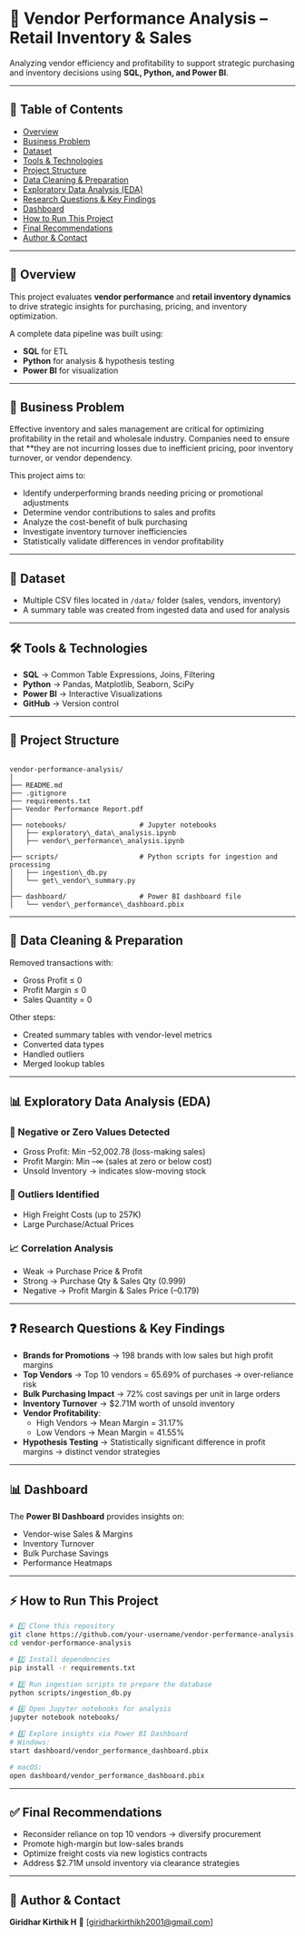 # 🧾 Vendor Performance Analysis – Retail Inventory & Sales  

Analyzing vendor efficiency and profitability to support strategic purchasing and inventory decisions using **SQL, Python, and Power BI**.  

---

## 📌 Table of Contents
- [Overview](#-overview)  
- [Business Problem](#-business-problem)  
- [Dataset](#-dataset)  
- [Tools & Technologies](#-tools--technologies)  
- [Project Structure](#-project-structure)  
- [Data Cleaning & Preparation](#-data-cleaning--preparation)  
- [Exploratory Data Analysis (EDA)](#-exploratory-data-analysis-eda)  
- [Research Questions & Key Findings](#-research-questions--key-findings)  
- [Dashboard](#-dashboard)  
- [How to Run This Project](#-how-to-run-this-project)  
- [Final Recommendations](#-final-recommendations)  
- [Author & Contact](#-author--contact)  

---

## 📖 Overview
This project evaluates **vendor performance** and **retail inventory dynamics** to drive strategic insights for purchasing, pricing, and inventory optimization.  

A complete data pipeline was built using:  
- **SQL** for ETL  
- **Python** for analysis & hypothesis testing  
- **Power BI** for visualization  

---

## 🎯 Business Problem
Effective inventory and sales management are critical for optimizing profitability in the retail and wholesale industry. Companies need to ensure that **they are not incurring losses due to inefficient pricing, poor inventory turnover, or vendor dependency.

This project aims to:  
- Identify underperforming brands needing pricing or promotional adjustments  
- Determine vendor contributions to sales and profits  
- Analyze the cost-benefit of bulk purchasing  
- Investigate inventory turnover inefficiencies  
- Statistically validate differences in vendor profitability  

---

## 📂 Dataset
- Multiple CSV files located in `/data/` folder (sales, vendors, inventory)  
- A summary table was created from ingested data and used for analysis  

---

## 🛠️ Tools & Technologies
- **SQL** → Common Table Expressions, Joins, Filtering  
- **Python** → Pandas, Matplotlib, Seaborn, SciPy  
- **Power BI** → Interactive Visualizations  
- **GitHub** → Version control  

---

## 📁 Project Structure
```

vendor-performance-analysis/
│
├── README.md
├── .gitignore
├── requirements.txt
├── Vendor Performance Report.pdf
│
├── notebooks/                  # Jupyter notebooks
│   ├── exploratory\_data\_analysis.ipynb
│   ├── vendor\_performance\_analysis.ipynb
│
├── scripts/                    # Python scripts for ingestion and processing
│   ├── ingestion\_db.py
│   └── get\_vendor\_summary.py
│
├── dashboard/                  # Power BI dashboard file
│   └── vendor\_performance\_dashboard.pbix

````

---

## 🧹 Data Cleaning & Preparation
Removed transactions with:  
- Gross Profit ≤ 0  
- Profit Margin ≤ 0  
- Sales Quantity = 0  

Other steps:  
- Created summary tables with vendor-level metrics  
- Converted data types  
- Handled outliers  
- Merged lookup tables  

---

## 📊 Exploratory Data Analysis (EDA)

### 🔎 Negative or Zero Values Detected
- Gross Profit: Min –52,002.78 (loss-making sales)  
- Profit Margin: Min –∞ (sales at zero or below cost)  
- Unsold Inventory → indicates slow-moving stock  

### 🚩 Outliers Identified
- High Freight Costs (up to 257K)  
- Large Purchase/Actual Prices  

### 📈 Correlation Analysis
- Weak → Purchase Price & Profit  
- Strong → Purchase Qty & Sales Qty (0.999)  
- Negative → Profit Margin & Sales Price (–0.179)  

---

## ❓ Research Questions & Key Findings
- **Brands for Promotions** → 198 brands with low sales but high profit margins  
- **Top Vendors** → Top 10 vendors = 65.69% of purchases → over-reliance risk  
- **Bulk Purchasing Impact** → 72% cost savings per unit in large orders  
- **Inventory Turnover** → $2.71M worth of unsold inventory  
- **Vendor Profitability**:  
  - High Vendors → Mean Margin = 31.17%  
  - Low Vendors → Mean Margin = 41.55%  
- **Hypothesis Testing** → Statistically significant difference in profit margins → distinct vendor strategies  

---

## 📊 Dashboard
The **Power BI Dashboard** provides insights on:  
- Vendor-wise Sales & Margins  
- Inventory Turnover  
- Bulk Purchase Savings  
- Performance Heatmaps  

---

## ⚡ How to Run This Project
```bash
# 1️⃣ Clone this repository
git clone https://github.com/your-username/vendor-performance-analysis.git
cd vendor-performance-analysis

# 2️⃣ Install dependencies
pip install -r requirements.txt

# 3️⃣ Run ingestion scripts to prepare the database
python scripts/ingestion_db.py

# 4️⃣ Open Jupyter notebooks for analysis
jupyter notebook notebooks/

# 5️⃣ Explore insights via Power BI Dashboard
# Windows:
start dashboard/vendor_performance_dashboard.pbix

# macOS:
open dashboard/vendor_performance_dashboard.pbix
````

---

## ✅ Final Recommendations

* Reconsider reliance on top 10 vendors → diversify procurement
* Promote high-margin but low-sales brands
* Optimize freight costs via new logistics contracts
* Address \$2.71M unsold inventory via clearance strategies

---

## 👤 Author & Contact

**Giridhar Kirthik H**
📧 [giridharkirthikh2001@gmail.com]
